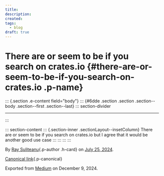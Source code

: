 ```yaml
---
title: 
description: 
created: 
tags:
  - blog
draft: true
---
```


<div>

# There are or seem to be if you search on crates.io {#there-are-or-seem-to-be-if-you-search-on-crates.io .p-name}

</div>

::: {.section .e-content field="body"}
::: {#6dde .section .section .section--body .section--first .section--last}
::: section-divider

------------------------------------------------------------------------
:::

::: section-content
::: {.section-inner .sectionLayout--insetColumn}
There are or seem to be if you search on crates.io but I agree that it
would be another good use case
:::
:::
:::
:::

By [Ray Suliteanu](https://medium.com/@raysuliteanu){.p-author .h-card}
on [July 25, 2024](https://medium.com/p/762c7f980f69).

[Canonical
link](https://medium.com/@raysuliteanu/there-are-or-seem-to-be-if-you-search-on-crates-io-762c7f980f69){.p-canonical}

Exported from [Medium](https://medium.com) on December 9, 2024.
